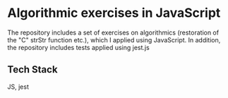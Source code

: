 # Algorithmic exercises in JavaScript

The repository includes a set of exercises on algorithmics (restoration of the "C" strStr function etc.), which I applied using JavaScript.
In addition, the repository includes tests applied using jest.js

## Tech Stack

JS, jest
